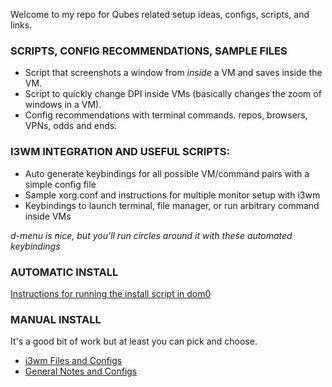 Welcome to my repo for Qubes related setup ideas, configs, scripts, and links. 

### SCRIPTS, CONFIG RECOMMENDATIONS, SAMPLE FILES
- Script that screenshots a window from *inside* a VM and saves inside the VM.
- Script to quickly change DPI inside VMs (basically changes the zoom of windows in a VM). 
- Config recommendations with terminal commands. repos, browsers, VPNs, odds and ends.

### I3WM INTEGRATION AND USEFUL SCRIPTS:
- Auto generate keybindings for all possible VM/command pairs with a simple config file
- Sample xorg.conf and instructions for multiple monitor setup with i3wm
- Keybindings to launch terminal, file manager, or run arbitrary command inside VMs

*d-menu is nice, but you'll run circles around it with these automated keybindings*

### AUTOMATIC INSTALL
[Instructions for running the install script in dom0](https://github.com/BawdyAnarchist/QubesTricks/tree/master/AutoInstall)

### MANUAL INSTALL
It's a good bit of work but at least you can pick and choose.
- [i3wm Files and Configs](https://github.com/BawdyAnarchist/QubesTricks/tree/master/i3wm)
- [General Notes and Configs](https://github.com/BawdyAnarchist/QubesTricks/tree/master/QubesSetup)
